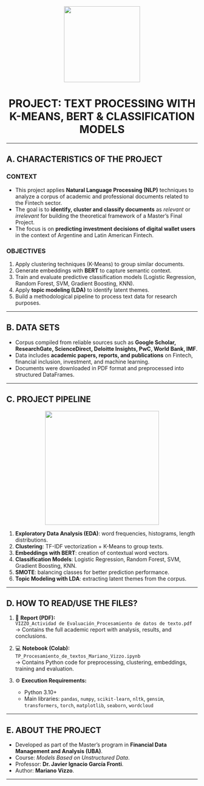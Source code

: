 <div id="header" align="center">
    <img src="https://media.giphy.com/media/v1.Y2lkPTc5MGI3NjExMnpwZzJrb3hoNnhwNzJqNHFua2ZqNG9tZTRmbmtqaW11a3V3NGQ3ayZlcD12MV9pbnRlcm5hbF9naWZfYnlfaWQmY3Q9Zw/FoVzfcqCDSb7zCynOp/giphy.gif" width="200" />
    <h1 align="center"> PROJECT: TEXT PROCESSING WITH K-MEANS, BERT & CLASSIFICATION MODELS </h1>
</div>

---

## A. CHARACTERISTICS OF THE PROJECT

### CONTEXT
- This project applies **Natural Language Processing (NLP)** techniques to analyze a corpus of academic and professional documents related to the Fintech sector.  
- The goal is to **identify, cluster and classify documents** as *relevant* or *irrelevant* for building the theoretical framework of a Master’s Final Project.  
- The focus is on **predicting investment decisions of digital wallet users** in the context of Argentine and Latin American Fintech.

### OBJECTIVES
1. Apply clustering techniques (K-Means) to group similar documents.  
2. Generate embeddings with **BERT** to capture semantic context.  
3. Train and evaluate predictive classification models (Logistic Regression, Random Forest, SVM, Gradient Boosting, KNN).  
4. Apply **topic modeling (LDA)** to identify latent themes.  
5. Build a methodological pipeline to process text data for research purposes.

---

## B. DATA SETS
- Corpus compiled from reliable sources such as **Google Scholar, ResearchGate, ScienceDirect, Deloitte Insights, PwC, World Bank, IMF**.  
- Data includes **academic papers, reports, and publications** on Fintech, financial inclusion, investment, and machine learning.  
- Documents were downloaded in PDF format and preprocessed into structured DataFrames.

---

## C. PROJECT PIPELINE

<div id="header" align="center">
    <img src="https://media.giphy.com/media/v1.Y2lkPTc5MGI3NjExem4zamFrZXEydjB5Znk1aXZmOHN2YzRkOXJ1aW84M2d2aTVkMWVoZCZlcD12MV9pbnRlcm5hbF9naWZfYnlfaWQmY3Q9Zw/coxQHKASG60HrHtvkt/giphy.gif" width="300" />  
</div>

1) **Exploratory Data Analysis (EDA)**: word frequencies, histograms, length distributions.  
2) **Clustering**: TF-IDF vectorization + K-Means to group texts.  
3) **Embeddings with BERT**: creation of contextual word vectors.  
4) **Classification Models**: Logistic Regression, Random Forest, SVM, Gradient Boosting, KNN.  
5) **SMOTE**: balancing classes for better prediction performance.  
6) **Topic Modeling with LDA**: extracting latent themes from the corpus.  

---

## D. HOW TO READ/USE THE FILES?

1) 📄 **Report (PDF):**  
   `VIZZO_Actividad de Evaluación_Procesamiento de datos de texto.pdf`  
   → Contains the full academic report with analysis, results, and conclusions.

2) 💻 **Notebook (Colab):**  
   `TP_Procesamiento_de_textos_Mariano_Vizzo.ipynb`  
   → Contains Python code for preprocessing, clustering, embeddings, training and evaluation.

3) ⚙️ **Execution Requirements:**  
   - Python 3.10+  
   - Main libraries: `pandas`, `numpy`, `scikit-learn`, `nltk`, `gensim`, `transformers`, `torch`, `matplotlib`, `seaborn`, `wordcloud`

---

## E. ABOUT THE PROJECT
- Developed as part of the Master’s program in **Financial Data Management and Analysis (UBA)**.  
- Course: *Models Based on Unstructured Data*.  
- Professor: **Dr. Javier Ignacio García Fronti**.  
- Author: **Mariano Vizzo**.  

---
